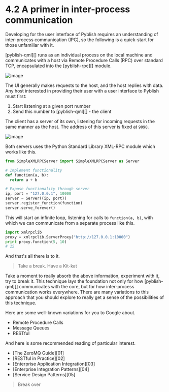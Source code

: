 # 4.2 A primer in inter-process communication

Developing for the user interface of Pyblish requires an understanding of inter-process communication (IPC), so the following is a quick-start for those unfamiliar with it.

[pyblish-qml][] runs as an individual process on the local machine and communicates with a host via Remote Procedure Calls (RPC) over standard TCP, encapsulated into the [pyblish-rpc][] module.

![image](https://cloud.githubusercontent.com/assets/2152766/11087234/962c0cda-8850-11e5-87d8-db8aacf67df6.png)

The UI generally makes requests to the host, and the host replies with data. 
Any host interested in providing their user with a user interface to Pyblish must first:

1. Start listening at a given port number
2. Send this number to [pyblish-qml][] - the client

The client has a server of its own, listening for incoming requests in the same manner as the host. The address of this server is fixed at `9090`.

![image](https://cloud.githubusercontent.com/assets/2152766/11087259/c115d37c-8850-11e5-8a0f-c7966516cf8d.png)

Both servers uses the Python Standard Library XML-RPC module which works like this.

```python
from SimpleXMLRPCServer import SimpleXMLRPCServer as Server

# Implement functionality
def function(a, b):
  return a + b

# Expose functionality through server
ip, port = "127.0.0.1", 10000
server = Server((ip, port))
server.register_function(function)
server.serve_forever()
```

This will start an infinite loop, listening for calls to `function(a, b)`, with which we can communicate from a separate process like this.

```python
import xmlrpclib
proxy = xmlrpclib.ServerProxy("http://127.0.0.1:10000")
print proxy.function(5, 10)
# 15
```

And that's all there is to it.

> Take a break. Have a Kit-kat

Take a moment to really absorb the above information, experiment with it, try to break it. This technique lays the foundation not only for how [pyblish-qml][] communicates with the core, but for how inter-process communication works everywhere. There are many variations to this approach that you should explore to really get a sense of the possibilities of this technique.

Here are some well-known variations for you to Google about.

- Remote Procedure Calls
- Message Queues
- RESTful

And here is some recommended reading of particular interest.

- [The ZeroMQ Guide][01]
- [RESTful in Practice][02]
- [Enterprise Application Integration][03]
- [Enterprise Integration Patterns][04]
- [Service Design Patterns][05]

> Break over
